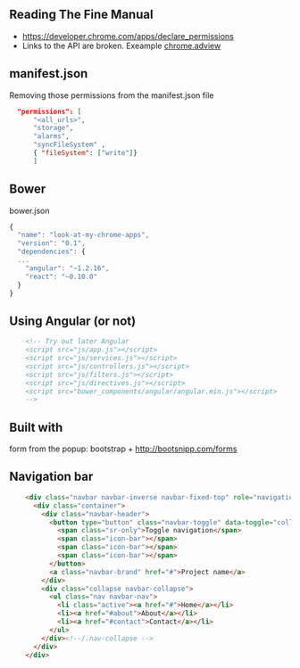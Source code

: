 
## Reading The Fine Manual

- https://developer.chrome.com/apps/declare_permissions
 - Links to the API are broken. Exeample [chrome.adview](https://developer.chrome.com/apps/adview)
 

## manifest.json

Removing those permissions from the manifest.json file

```json
  "permissions": [
      "<all_urls>",
      "storage", 
      "alarms", 
      "syncFileSystem" ,
      { "fileSystem": ["write"]}
      ]
````

## Bower

bower.json

```js
{
  "name": "look-at-my-chrome-apps",
  "version": "0.1",
  "dependencies": {
  ...
    "angular": "~1.2.16",
    "react": "~0.10.0"
  }
}
```
 
    
## Using Angular (or not)


```html
    <!-- Try out later Angular
    <script src="js/app.js"></script>
    <script src="js/services.js"></script>
    <script src="js/controllers.js"></script>
    <script src="js/filters.js"></script>
    <script src="js/directives.js"></script>
    <script src="bower_components/angular/angular.min.js"></script>
    -->
```


## Built with

form from the popup: bootstrap + http://bootsnipp.com/forms

## Navigation bar

```html
    <div class="navbar navbar-inverse navbar-fixed-top" role="navigation">
      <div class="container">
        <div class="navbar-header">
          <button type="button" class="navbar-toggle" data-toggle="collapse" data-target=".navbar-collapse">
            <span class="sr-only">Toggle navigation</span>
            <span class="icon-bar"></span>
            <span class="icon-bar"></span>
            <span class="icon-bar"></span>
          </button>
          <a class="navbar-brand" href="#">Project name</a>
        </div>
        <div class="collapse navbar-collapse">
          <ul class="nav navbar-nav">
            <li class="active"><a href="#">Home</a></li>
            <li><a href="#about">About</a></li>
            <li><a href="#contact">Contact</a></li>
          </ul>
        </div><!--/.nav-collapse -->
      </div>
    </div>
```

